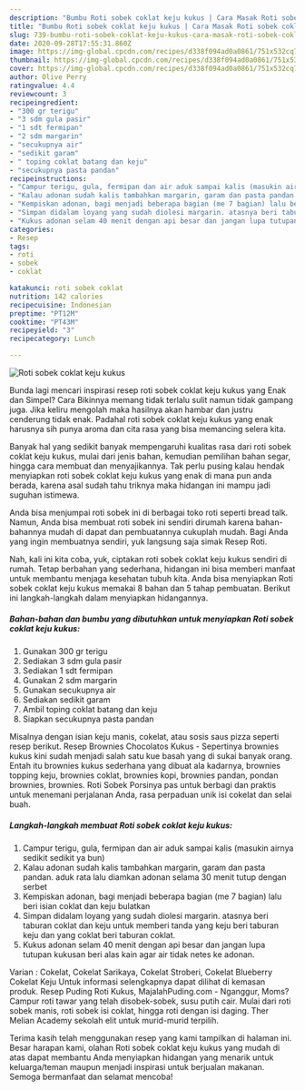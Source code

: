```yaml
---
description: "Bumbu Roti sobek coklat keju kukus | Cara Masak Roti sobek coklat keju kukus Yang Bisa Manjain Lidah"
title: "Bumbu Roti sobek coklat keju kukus | Cara Masak Roti sobek coklat keju kukus Yang Bisa Manjain Lidah"
slug: 739-bumbu-roti-sobek-coklat-keju-kukus-cara-masak-roti-sobek-coklat-keju-kukus-yang-bisa-manjain-lidah
date: 2020-09-28T17:55:31.860Z
image: https://img-global.cpcdn.com/recipes/d338f094ad0a0861/751x532cq70/roti-sobek-coklat-keju-kukus-foto-resep-utama.jpg
thumbnail: https://img-global.cpcdn.com/recipes/d338f094ad0a0861/751x532cq70/roti-sobek-coklat-keju-kukus-foto-resep-utama.jpg
cover: https://img-global.cpcdn.com/recipes/d338f094ad0a0861/751x532cq70/roti-sobek-coklat-keju-kukus-foto-resep-utama.jpg
author: Olive Perry
ratingvalue: 4.4
reviewcount: 3
recipeingredient:
- "300 gr terigu"
- "3 sdm gula pasir"
- "1 sdt fermipan"
- "2 sdm margarin"
- "secukupnya air"
- "sedikit garam"
- " toping coklat batang dan keju"
- "secukupnya pasta pandan"
recipeinstructions:
- "Campur terigu, gula, fermipan dan air aduk sampai kalis (masukin airnya sedikit sedikit ya bun)"
- "Kalau adonan sudah kalis tambahkan margarin, garam dan pasta pandan. aduk rata lalu diamkan adonan selama 30 menit tutup dengan serbet"
- "Kempiskan adonan, bagi menjadi beberapa bagian (me 7 bagian) lalu beri isian coklat dan keju bulatkan"
- "Simpan didalam loyang yang sudah diolesi margarin. atasnya beri taburan coklat dan keju untuk memberi tanda yang keju beri taburan keju dan yang coklat beri taburan coklat."
- "Kukus adonan selam 40 menit dengan api besar dan jangan lupa tutupan kukusan beri alas kain agar air tidak netes ke adonan."
categories:
- Resep
tags:
- roti
- sobek
- coklat

katakunci: roti sobek coklat 
nutrition: 142 calories
recipecuisine: Indonesian
preptime: "PT12M"
cooktime: "PT43M"
recipeyield: "3"
recipecategory: Lunch

---
```



![Roti sobek coklat keju kukus](https://img-global.cpcdn.com/recipes/d338f094ad0a0861/751x532cq70/roti-sobek-coklat-keju-kukus-foto-resep-utama.jpg)

Bunda lagi mencari inspirasi resep roti sobek coklat keju kukus yang Enak dan Simpel? Cara Bikinnya memang tidak terlalu sulit namun tidak gampang juga. Jika keliru mengolah maka hasilnya akan hambar dan justru cenderung tidak enak. Padahal roti sobek coklat keju kukus yang enak harusnya sih punya aroma dan cita rasa yang bisa memancing selera kita.

Banyak hal yang sedikit banyak mempengaruhi kualitas rasa dari roti sobek coklat keju kukus, mulai dari jenis bahan, kemudian pemilihan bahan segar, hingga cara membuat dan menyajikannya. Tak perlu pusing kalau hendak menyiapkan roti sobek coklat keju kukus yang enak di mana pun anda berada, karena asal sudah tahu triknya maka hidangan ini mampu jadi suguhan istimewa.

Anda bisa menjumpai roti sobek ini di berbagai toko roti seperti bread talk. Namun, Anda bisa membuat roti sobek ini sendiri dirumah karena bahan-bahannya mudah di dapat dan pembuatannya cukuplah mudah. Bagi Anda yang ingin membuatnya sendiri, yuk langsung saja simak Resep Roti.


Nah, kali ini kita coba, yuk, ciptakan roti sobek coklat keju kukus sendiri di rumah. Tetap berbahan yang sederhana, hidangan ini bisa memberi manfaat untuk membantu menjaga kesehatan tubuh kita. Anda bisa menyiapkan Roti sobek coklat keju kukus memakai 8 bahan dan 5 tahap pembuatan. Berikut ini langkah-langkah dalam menyiapkan hidangannya.

<!--inarticleads1-->

##### Bahan-bahan dan bumbu yang dibutuhkan untuk menyiapkan Roti sobek coklat keju kukus:

1. Gunakan 300 gr terigu
1. Sediakan 3 sdm gula pasir
1. Sediakan 1 sdt fermipan
1. Gunakan 2 sdm margarin
1. Gunakan secukupnya air
1. Sediakan sedikit garam
1. Ambil  toping coklat batang dan keju
1. Siapkan secukupnya pasta pandan


Misalnya dengan isian keju manis, cokelat, atau sosis saus pizza seperti resep berikut. Resep Brownies Chocolatos Kukus - Sepertinya brownies kukus kini sudah menjadi salah satu kue basah yang di sukai banyak orang. Entah itu brownies kukus sederhana yang dibuat ala kadarnya, brownies topping keju, brownies coklat, brownies kopi, brownies pandan, pondan brownies, brownies. Roti Sobek Porsinya pas untuk berbagi dan praktis untuk menemani perjalanan Anda, rasa perpaduan unik isi cokelat dan selai buah. 

<!--inarticleads2-->

##### Langkah-langkah membuat Roti sobek coklat keju kukus:

1. Campur terigu, gula, fermipan dan air aduk sampai kalis (masukin airnya sedikit sedikit ya bun)
1. Kalau adonan sudah kalis tambahkan margarin, garam dan pasta pandan. aduk rata lalu diamkan adonan selama 30 menit tutup dengan serbet
1. Kempiskan adonan, bagi menjadi beberapa bagian (me 7 bagian) lalu beri isian coklat dan keju bulatkan
1. Simpan didalam loyang yang sudah diolesi margarin. atasnya beri taburan coklat dan keju untuk memberi tanda yang keju beri taburan keju dan yang coklat beri taburan coklat.
1. Kukus adonan selam 40 menit dengan api besar dan jangan lupa tutupan kukusan beri alas kain agar air tidak netes ke adonan.


Varian : Cokelat, Cokelat Sarikaya, Cokelat Stroberi, Cokelat Blueberry Cokelat Keju Untuk informasi selengkapnya dapat dilihat di kemasan produk. Resep Puding Roti Kukus, MajalahPuding.com - Nganggur, Moms? Campur roti tawar yang telah disobek-sobek, susu putih cair. Mulai dari roti sobek manis, roti sobek isi coklat, hingga roti dengan isi daging. Ther Melian Academy sekolah elit untuk murid-murid terpilih. 

Terima kasih telah menggunakan resep yang kami tampilkan di halaman ini. Besar harapan kami, olahan Roti sobek coklat keju kukus yang mudah di atas dapat membantu Anda menyiapkan hidangan yang menarik untuk keluarga/teman maupun menjadi inspirasi untuk berjualan makanan. Semoga bermanfaat dan selamat mencoba!
